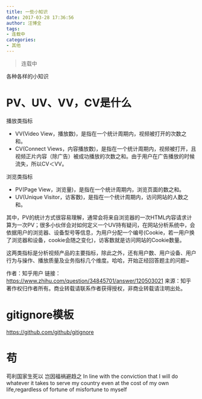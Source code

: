 ```yaml
---
title: 一些小知识
date: 2017-03-28 17:36:56
author: 汪博全
tags:
- 连载中
categories:
- 其他
---
```


> 连载中

各种各样的小知识

<!-- more -->


# PV、UV、VV，CV是什么
播放类指标

* VV(Video View，播放数)，是指在一个统计周期内，视频被打开的次数之和。
* CV(Connect Views，内容播放数)，是指在一个统计周期内，视频被打开，且视频正片内容（除广告）被成功播放的次数之和。由于用户在广告播放的时候流失，所以CV＜VV。

浏览类指标

* PV(Page View，浏览量)，是指在一个统计周期内，浏览页面的数之和。
* UV(Unique Visitor，访客数)，是指在一个统计周期内，访问网站的人数之和。

其中，PV的统计方式很容易理解，通常会将来自浏览器的一次HTML内容请求计算为一次PV；很多小伙伴会对如何定义一个UV持有疑问，在网站分析系统中，会依据用户的浏览器、设备型号等信息，为用户分配一个编号(Cookie，若一用户换了浏览器和设备，cookie会随之变化)，访客数就是访问网站的Cookie数量。

这两类指标是分析视频产品的主要指标，除此之外，还有用户数、用户设备、用户行为与操作、播放质量及业务指标几个维度。哈哈，开始正经回答题主的问题~

作者：知乎用户
链接：https://www.zhihu.com/question/34845701/answer/120503021
来源：知乎
著作权归作者所有。商业转载请联系作者获得授权，非商业转载请注明出处。

# gitignore模板
https://github.com/github/gitignore

# 苟
苟利国家生死以 岂因福祸避趋之
In line with the conviction that I will do whatever it takes to serve my country even at the cost of my own life,regardless of fortune of misfortune to myself
